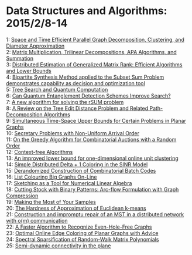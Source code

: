 # Data Structures and Algorithms: 2015/2/8-14  
1: [Space and Time Efficient Parallel Graph Decomposition, Clustering, and  Diameter Approximation](https://doi.org/10.48550/arXiv.1407.3144)  
2: [Matrix Multiplication, Trilinear Decompositions, APA Algorithms, and  Summation](https://doi.org/10.48550/arXiv.1412.1145)  
3: [Distributed Estimation of Generalized Matrix Rank: Efficient Algorithms  and Lower Bounds](https://doi.org/10.48550/arXiv.1502.01403)  
4: [Bipartite Synthesis Method applied to the Subset Sum Problem  demonstrates capability as decision and optimization tool](https://doi.org/10.48550/arXiv.1502.01837)  
5: [Tree Search and Quantum Computation](https://doi.org/10.48550/arXiv.1502.01951)  
6: [Can Quantum Entanglement Detection Schemes Improve Search?](https://doi.org/10.48550/arXiv.1502.01959)  
7: [A new algorithm for solving the rSUM problem](https://doi.org/10.48550/arXiv.1407.4640)  
8: [A Review on the Tree Edit Distance Problem and Related  Path-Decomposition Algorithms](https://doi.org/10.48550/arXiv.1501.00611)  
9: [Simultaneous Time-Space Upper Bounds for Certain Problems in Planar  Graphs](https://doi.org/10.48550/arXiv.1502.02135)  
10: [Secretary Problems with Non-Uniform Arrival Order](https://doi.org/10.48550/arXiv.1502.02155)  
11: [On the Greedy Algorithm for Combinatorial Auctions with a Random Order](https://doi.org/10.48550/arXiv.1502.02178)  
12: [Context-free Algorithms](https://doi.org/10.48550/arXiv.1502.02328)  
13: [An improved lower bound for one-dimensional online unit clustering](https://doi.org/10.48550/arXiv.1502.02422)  
14: [Simple Distributed Delta + 1 Coloring in the SINR Model](https://doi.org/10.48550/arXiv.1502.02426)  
15: [Derandomized Construction of Combinatorial Batch Codes](https://doi.org/10.48550/arXiv.1502.02472)  
16: [List Colouring Big Graphs On-Line](https://doi.org/10.48550/arXiv.1502.02557)  
17: [Sketching as a Tool for Numerical Linear Algebra](https://doi.org/10.48550/arXiv.1411.4357)  
18: [Cutting Stock with Binary Patterns: Arc-flow Formulation with Graph  Compression](https://doi.org/10.48550/arXiv.1502.02899)  
19: [Making the Most of Your Samples](https://doi.org/10.48550/arXiv.1407.2479)  
20: [The Hardness of Approximation of Euclidean k-means](https://doi.org/10.48550/arXiv.1502.03316)  
21: [Construction and impromptu repair of an MST in a distributed network  with o(m) communication](https://doi.org/10.48550/arXiv.1502.03320)  
22: [A Faster Algorithm to Recognize Even-Hole-Free Graphs](https://doi.org/10.48550/arXiv.1311.0358)  
23: [Optimal Online Edge Coloring of Planar Graphs with Advice](https://doi.org/10.48550/arXiv.1410.7923)  
24: [Spectral Sparsification of Random-Walk Matrix Polynomials](https://doi.org/10.48550/arXiv.1502.03496)  
25: [Semi-dynamic connectivity in the plane](https://doi.org/10.48550/arXiv.1502.03690)  